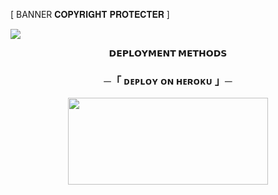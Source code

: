 [ BANNER 𝐂𝐎𝐏𝐘𝐑𝐈𝐆𝐇𝐓 𝐏𝐑𝐎𝐓𝐄𝐂𝐓𝐄𝐑 ] 

  <img src="https://telegra.ph/file/61bdc07a29012176c9f28.jpg">
<p align="center">
<b>𝗗𝗘𝗣𝗟𝗢𝗬𝗠𝗘𝗡𝗧 𝗠𝗘𝗧𝗛𝗢𝗗𝗦</b>
</p>

<h3 align="center">
    ─「 ᴅᴇᴩʟᴏʏ ᴏɴ ʜᴇʀᴏᴋᴜ 」─
</h3>

<p align="center"><a href="https://dashboard.heroku.com/new?template=https://github.com/banner96/banx"> <img src="https://img.shields.io/badge/Deploy%20On%20Heroku-black?style=for-the-badge&logo=heroku" width="320" height="138.45"/></a></p>
